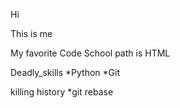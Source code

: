 Hi

This is me

My favorite Code School path is HTML

Deadly_skills
*Python
*Git

killing history
*git rebase
